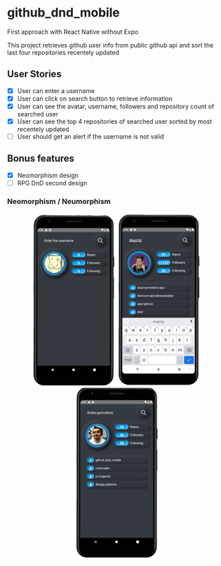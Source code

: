 # github_dnd_mobile

First approach with React Native without Expo

This project retrieves github user info from public github api and sort the last four repositories recentely updated

## User Stories

- [x] User can enter a username
- [x] User can click on search button to retrieve information
- [x] User can see the avatar, username, followers and repository count of searched user
- [x] User can see the top 4 repositories of searched user sorted by most recentely updated
- [ ] User should get an alert if the username is not valid

## Bonus features

- [x] Neomorphism design
- [ ] RPG DnD second design

### Neomorphism / Neumorphism

<h4 align="center">
<img src="doc/images/image-0.png" height="400" />
<img src="doc/images/image-1.png" height="400" />
<img src="doc/images/image-2.png" height="400" />
</h4>
